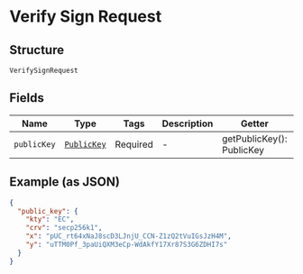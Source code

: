 
# Verify Sign Request

## Structure

`VerifySignRequest`

## Fields

| Name | Type | Tags | Description | Getter | Setter |
|  --- | --- | --- | --- | --- | --- |
| `publicKey` | [`PublicKey`](../../doc/models/public-key.md) | Required | - | getPublicKey(): PublicKey | setPublicKey(PublicKey publicKey): void |

## Example (as JSON)

```json
{
  "public_key": {
    "kty": "EC",
    "crv": "secp256k1",
    "x": "pUC_rt64xNaJ8scD3LJnjU_CCN-Z1zQ2tVuIGsJzH4M",
    "y": "uTTM0Pf_3paUiQXM3eCp-WdAkfY17Xr87S3G6ZDHI7s"
  }
}
```

